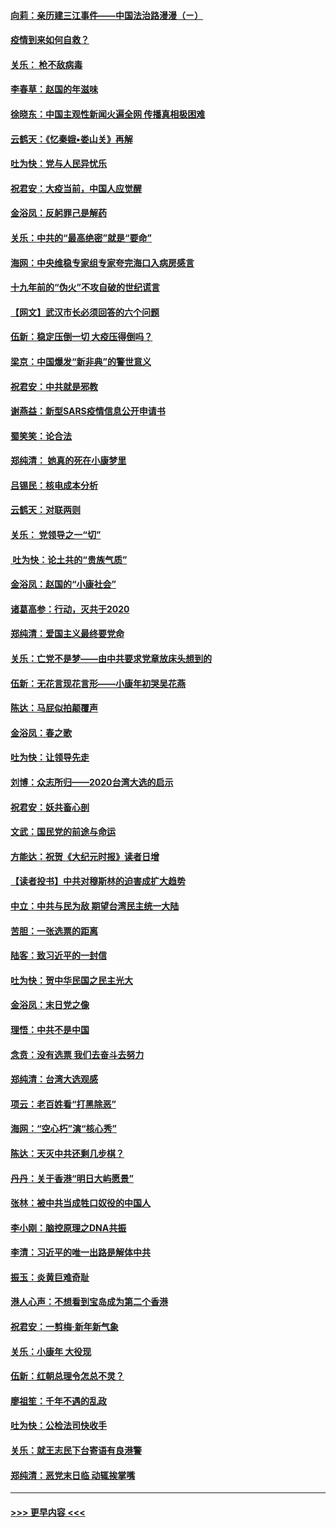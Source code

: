 #### [向莉：亲历建三江事件——中国法治路漫漫（ㄧ）](../pages/nsc993/n11827190.md?t=01290133) 
#### [疫情到来如何自救？](../pages/nsc993/n11827632.md?t=01290133) 
#### [关乐： 枪不敌病毒](../pages/nsc993/n11826746.md?t=01290133) 
#### [李春草：赵国的年滋味](../pages/nsc993/n11826321.md?t=01290133) 
#### [徐晓东：中国主观性新闻火遍全网 传播真相极困难](../pages/nsc993/n11826508.md?t=01290133) 
#### [云鹤天：《忆秦娥▪娄山关》再解](../pages/nsc993/n11824682.md?t=01290133) 
#### [吐为快：党与人民异忧乐](../pages/nsc993/n11824660.md?t=01290133) 
#### [祝君安：大疫当前，中国人应觉醒](../pages/nsc993/n11821946.md?t=01290133) 
#### [金浴凤：反躬罪己是解药](../pages/nsc993/n11820280.md?t=01290133) 
#### [关乐：中共的“最高绝密”就是“要命”](../pages/nsc993/n11816946.md?t=01290133) 
#### [海网：中央维稳专家组专家夸完海口入病房感言](../pages/nsc993/n11815138.md?t=01290133) 
#### [十九年前的“伪火”不攻自破的世纪谎言](../pages/nsc993/n11813238.md?t=01290133) 
#### [【网文】武汉市长必须回答的六个问题](../pages/nsc993/n11813848.md?t=01290133) 
#### [伍新：稳定压倒一切 大疫压得倒吗？](../pages/nsc993/n11812634.md?t=01290133) 
#### [梁京：中国爆发“新非典”的警世意义](../pages/nsc993/n11812554.md?t=01290133) 
#### [祝君安：中共就是邪教](../pages/nsc993/n11812431.md?t=01290133) 
#### [谢燕益：新型SARS疫情信息公开申请书](../pages/nsc993/n11808840.md?t=01290133) 
#### [蜀笑笑：论合法](../pages/nsc993/n11808064.md?t=01290133) 
#### [郑纯清： 她真的死在小康梦里](../pages/nsc993/n11806623.md?t=01290133) 
#### [吕锡民：核电成本分析](../pages/nsc993/n11806284.md?t=01290133) 
#### [云鹤天：对联两则](../pages/nsc993/n11805957.md?t=01290133) 
#### [关乐： 党领导之一“切”](../pages/nsc993/n11804505.md?t=01290133) 
#### [ 吐为快：论土共的“贵族气质”](../pages/nsc993/n11804490.md?t=01290133) 
#### [金浴凤：赵国的“小康社会”](../pages/nsc993/n11804452.md?t=01290133) 
#### [诸葛高参：行动，灭共于2020](../pages/nsc993/n11804120.md?t=01290133) 
#### [郑纯清：爱国主义最终要党命](../pages/nsc993/n11802197.md?t=01290133) 
#### [关乐：亡党不是梦——由中共要求党章放床头想到的](../pages/nsc993/n11802156.md?t=01290133) 
#### [伍新：无花言现花言形——小康年初哭吴花燕](../pages/nsc993/n11800044.md?t=01290133) 
#### [陈达：马屁似拍颠覆声](../pages/nsc993/n11800010.md?t=01290133) 
#### [金浴凤：春之歌](../pages/nsc993/n11797687.md?t=01290133) 
#### [吐为快：让领导先走](../pages/nsc993/n11797512.md?t=01290133) 
#### [刘博：众志所归——2020台湾大选的启示](../pages/nsc993/n11796878.md?t=01290133) 
#### [祝君安：妖共畜心剖](../pages/nsc993/n11794273.md?t=01290133) 
#### [文武：国民党的前途与命运](../pages/nsc993/n11794198.md?t=01290133) 
#### [方能达：祝贺《大纪元时报》读者日增](../pages/nsc993/n11793807.md?t=01290133) 
#### [【读者投书】中共对穆斯林的迫害成扩大趋势](../pages/nsc993/n11791371.md?t=01290133) 
#### [中立：中共与民为敌 期望台湾民主统一大陆](../pages/nsc993/n11790392.md?t=01290133) 
#### [苦胆：一张选票的距离](../pages/nsc993/n11788914.md?t=01290133) 
#### [陆客：致习近平的一封信](../pages/nsc993/n11788867.md?t=01290133) 
#### [吐为快：贺中华民国之民主光大](../pages/nsc993/n11788618.md?t=01290133) 
#### [金浴凤：末日党之像](../pages/nsc993/n11787475.md?t=01290133) 
#### [理悟：中共不是中国](../pages/nsc993/n11787463.md?t=01290133) 
#### [念贲：没有选票  我们去奋斗去努力](../pages/nsc993/n11787398.md?t=01290133) 
#### [郑纯清：台湾大选观感](../pages/nsc993/n11786210.md?t=01290133) 
#### [项云：老百姓看“打黑除恶”](../pages/nsc993/n11785398.md?t=01290133) 
#### [海网：“空心朽”演“核心秀”](../pages/nsc993/n11783874.md?t=01290133) 
#### [陈达：天灭中共还剩几步棋？](../pages/nsc993/n11783719.md?t=01290133) 
#### [丹丹：关于香港“明日大屿愿景”](../pages/nsc993/n11783273.md?t=01290133) 
#### [张林：被中共当成牲口奴役的中国人](../pages/nsc993/n11782397.md?t=01290133) 
#### [李小刚：脑控原理之DNA共振](../pages/nsc993/n11780962.md?t=01290133) 
#### [李清：习近平的唯一出路是解体中共](../pages/nsc993/n11780866.md?t=01290133) 
#### [振玉：炎黄巨难奇耻](../pages/nsc993/n11779632.md?t=01290133) 
#### [港人心声：不想看到宝岛成为第二个香港](../pages/nsc993/n11778817.md?t=01290133) 
#### [祝君安：一剪梅‧新年新气象](../pages/nsc993/n11776340.md?t=01290133) 
#### [关乐：小康年 大役现](../pages/nsc993/n11774213.md?t=01290133) 
#### [伍新：红朝总理令怎总不灵？](../pages/nsc993/n11770813.md?t=01290133) 
#### [廖祖笙：千年不遇的乱政](../pages/nsc993/n11770373.md?t=01290133) 
#### [吐为快：公检法司快收手](../pages/nsc993/n11770359.md?t=01290133) 
#### [关乐：就王志民下台寄语有良港警](../pages/nsc993/n11769903.md?t=01290133) 
#### [郑纯清：恶党末日临 动辄挨掌嘴](../pages/nsc993/n11769356.md?t=01290133) 

----
#### [ >>> 更早内容 <<< ](../indexes/nsc993-earlier.md)
